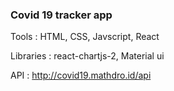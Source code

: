 ### Covid 19 tracker app

Tools : HTML, CSS, Javscript, React

Libraries : react-chartjs-2, Material ui 

API : http://covid19.mathdro.id/api

